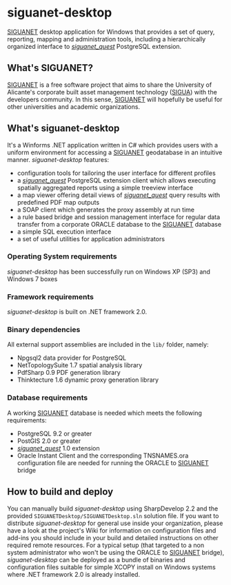 siguanet-desktop
================

[SIGUANET](https://github.com/labgeo/siguanet-dbsetup) desktop application for Windows that provides a set of query, reporting, mapping and administration tools, including a hierarchically organized interface to [*siguanet_quest*](https://github.com/labgeo/siguanet_quest) PostgreSQL extension.

## What's SIGUANET?
[SIGUANET](https://github.com/labgeo/siguanet-dbsetup) is a free software project that aims to share the University of Alicante's corporate built asset management technology ([SIGUA](http://www.sigua.ua.es)) with the developers community.
In this sense, [SIGUANET](https://github.com/labgeo/siguanet-dbsetup) will hopefully be useful for other universities and academic organizations.

## What's siguanet-desktop
It's a Winforms .NET application written in C# which provides users with a uniform environment for accessing a [SIGUANET](https://github.com/labgeo/siguanet-dbsetup) geodatabase in an intuitive manner.
*siguanet-desktop* features:
* configuration tools for tailoring the user interface for different profiles
* a [*siguanet_quest*](https://github.com/labgeo/siguanet_quest) PostgreSQL extension client which allows executing spatially aggregated reports using a simple treeview interface
* a map viewer offering detail views of [*siguanet_quest*](https://github.com/labgeo/siguanet_quest) query results with predefined PDF map outputs
* a SOAP client which generates the proxy assembly at run time
* a rule based bridge and session management interface for regular data transfer from a corporate ORACLE database to the [SIGUANET](https://github.com/labgeo/siguanet-dbsetup) database
* a simple SQL execution interface
* a set of useful utilities for application administrators

### Operating System requirements
*siguanet-desktop* has been successfully run on Windows XP (SP3) and Windows 7 boxes

### Framework requirements
*siguanet-desktop* is built on .NET framework 2.0.

### Binary dependencies
All external support assemblies are included in the `lib/` folder, namely:
* Npgsql2 data provider for PostgreSQL
* NetTopologySuite 1.7 spatial analysis library
* PdfSharp 0.9 PDF generation library
* Thinktecture 1.6 dynamic proxy generation library

### Database requirements
A working [SIGUANET](https://github.com/labgeo/siguanet-dbsetup) database is needed which meets the following requirements:
* PostgreSQL 9.2 or greater
* PostGIS 2.0 or greater
* [*siguanet_quest*](https://github.com/labgeo/siguanet_quest) 1.0 extension
* Oracle Instant Client and the corresponding TNSNAMES.ora configuration file are needed for running the ORACLE to [SIGUANET](https://github.com/labgeo/siguanet-dbsetup) bridge

## How to build and deploy
You can manually build  *siguanet-desktop* using SharpDevelop 2.2 and the provided `SIGUANETDesktop/SIGUANETDesktop.sln` solution file. If you want to distribute *siguanet-desktop* for general use inside your organization, please have a look at the project's Wiki for information on configuration files and add-ins you should include in your build and detailed instructions on other required remote resources. For a typical setup (that targeted to a non system administrator who won't be using the ORACLE to [SIGUANET](https://github.com/labgeo/siguanet-dbsetup) bridge), *siguanet-desktop* can be deployed as a bundle of binaries and configuration files suitable for simple XCOPY install on Windows systems where .NET framework 2.0 is already installed.

